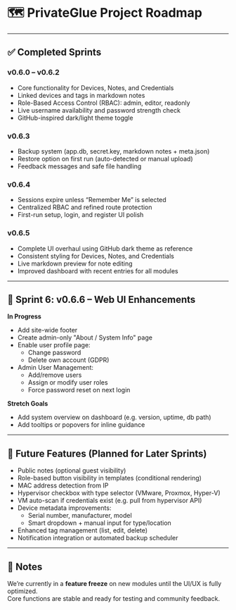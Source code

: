 # 🗺️ PrivateGlue Project Roadmap

---

## ✅ Completed Sprints

### **v0.6.0 – v0.6.2**
- Core functionality for Devices, Notes, and Credentials
- Linked devices and tags in markdown notes
- Role-Based Access Control (RBAC): admin, editor, readonly
- Live username availability and password strength check
- GitHub-inspired dark/light theme toggle

### **v0.6.3**
- Backup system (app.db, secret.key, markdown notes + meta.json)
- Restore option on first run (auto-detected or manual upload)
- Feedback messages and safe file handling

### **v0.6.4**
- Sessions expire unless “Remember Me” is selected
- Centralized RBAC and refined route protection
- First-run setup, login, and register UI polish

### **v0.6.5**
- Complete UI overhaul using GitHub dark theme as reference
- Consistent styling for Devices, Notes, and Credentials
- Live markdown preview for note editing
- Improved dashboard with recent entries for all modules

---

## 🚧 Sprint 6: **v0.6.6 – Web UI Enhancements**

**In Progress**
- Add site-wide footer
- Create admin-only "About / System Info" page
- Enable user profile page:
  - Change password
  - Delete own account (GDPR)
- Admin User Management:
  - Add/remove users
  - Assign or modify user roles
  - Force password reset on next login

**Stretch Goals**
- Add system overview on dashboard (e.g. version, uptime, db path)
- Add tooltips or popovers for inline guidance

---

## 🔮 Future Features (Planned for Later Sprints)

- Public notes (optional guest visibility)
- Role-based button visibility in templates (conditional rendering)
- MAC address detection from IP
- Hypervisor checkbox with type selector (VMware, Proxmox, Hyper-V)
- VM auto-scan if credentials exist (e.g. pull from hypervisor API)
- Device metadata improvements:
  - Serial number, manufacturer, model
  - Smart dropdown + manual input for type/location
- Enhanced tag management (list, edit, delete)
- Notification integration or automated backup scheduler

---

## 📝 Notes

We’re currently in a **feature freeze** on new modules until the UI/UX is fully optimized.  
Core functions are stable and ready for testing and community feedback.
